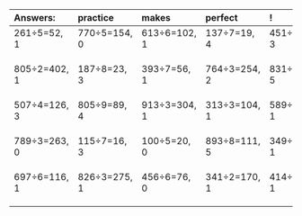| Answers: | practice | makes | perfect | ! |
| :--- | :--- | :--- | :--- | :--- |
| 261÷5=52, 1 | 770÷5=154, 0 | 613÷6=102, 1 | 137÷7=19, 4 | 451÷7=64, 3 | 
|   |   |   |   |   | 
|   |   |   |   |   | 
|   |   |   |   |   | 
| 805÷2=402, 1 | 187÷8=23, 3 | 393÷7=56, 1 | 764÷3=254, 2 | 831÷7=118, 5 | 
|   |   |   |   |   | 
|   |   |   |   |   | 
|   |   |   |   |   | 
| 507÷4=126, 3 | 805÷9=89, 4 | 913÷3=304, 1 | 313÷3=104, 1 | 589÷2=294, 1 | 
|   |   |   |   |   | 
|   |   |   |   |   | 
|   |   |   |   |   | 
| 789÷3=263, 0 | 115÷7=16, 3 | 100÷5=20, 0 | 893÷8=111, 5 | 349÷2=174, 1 | 
|   |   |   |   |   | 
|   |   |   |   |   | 
|   |   |   |   |   | 
| 697÷6=116, 1 | 826÷3=275, 1 | 456÷6=76, 0 | 341÷2=170, 1 | 414÷7=59, 1 | 
|   |   |   |   |   | 
|   |   |   |   |   | 
|   |   |   |   |   | 
